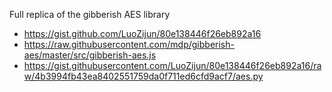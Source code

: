 Full replica of the gibberish AES library

- https://gist.github.com/LuoZijun/80e138446f26eb892a16
- https://raw.githubusercontent.com/mdp/gibberish-aes/master/src/gibberish-aes.js
- https://gist.githubusercontent.com/LuoZijun/80e138446f26eb892a16/raw/4b3994fb43ea8402551759da0f711ed6cfd9acf7/aes.py
